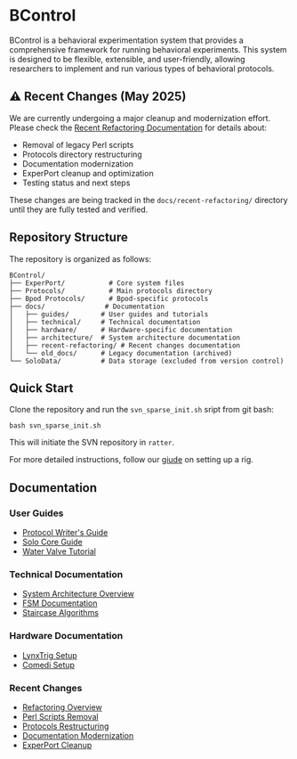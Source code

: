 # BControl

BControl is a behavioral experimentation system that provides a comprehensive framework for running behavioral experiments. This system is designed to be flexible, extensible, and user-friendly, allowing researchers to implement and run various types of behavioral protocols.

## ⚠️ Recent Changes (May 2025)

We are currently undergoing a major cleanup and modernization effort. Please check the [Recent Refactoring Documentation](docs/recent-refactoring/README.md) for details about:

- Removal of legacy Perl scripts
- Protocols directory restructuring
- Documentation modernization
- ExperPort cleanup and optimization
- Testing status and next steps

These changes are being tracked in the `docs/recent-refactoring/` directory until they are fully tested and verified.

## Repository Structure

The repository is organized as follows:

```
BControl/
├── ExperPort/           # Core system files
├── Protocols/           # Main protocols directory
├── Bpod Protocols/      # Bpod-specific protocols
├── docs/               # Documentation
│   ├── guides/        # User guides and tutorials
│   ├── technical/     # Technical documentation
│   ├── hardware/      # Hardware-specific documentation
│   ├── architecture/  # System architecture documentation
│   ├── recent-refactoring/ # Recent changes documentation
│   └── old_docs/      # Legacy documentation (archived)
└── SoloData/          # Data storage (excluded from version control)
```

## Quick Start

Clone the repository and run the `svn_sparse_init.sh` sript from git bash:

```
bash svn_sparse_init.sh
```

This will initiate the SVN repository in `ratter`.

For more detailed instructions, follow our [giude](https://github.com/LIMLabSWC/limlab_documentation/blob/main/docs/how_to_set_up_a_rig_-_software.md) on setting up a rig.

## Documentation

### User Guides
- [Protocol Writer's Guide](docs/guides/protocol-writers-guide.md)
- [Solo Core Guide](docs/guides/solo-core-guide.md)
- [Water Valve Tutorial](docs/guides/water-valve-tutorial.md)

### Technical Documentation
- [System Architecture Overview](docs/architecture/system-overview.md)
- [FSM Documentation](docs/technical/fsm-documentation.md)
- [Staircase Algorithms](docs/technical/staircases.md)

### Hardware Documentation
- [LynxTrig Setup](docs/hardware/lynxtrig-setup.md)
- [Comedi Setup](docs/hardware/comedi-setup.md)

### Recent Changes
- [Refactoring Overview](docs/recent-refactoring/README.md)
- [Perl Scripts Removal](docs/recent-refactoring/perl-scripts-removal.md)
- [Protocols Restructuring](docs/recent-refactoring/protocols-restructuring.md)
- [Documentation Modernization](docs/recent-refactoring/documentation-modernization.md)
- [ExperPort Cleanup](docs/recent-refactoring/experport-cleanup.md)

